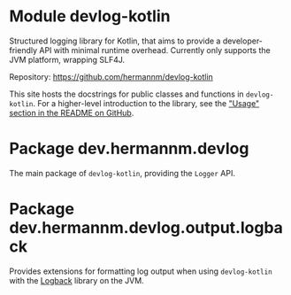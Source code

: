 # Module devlog-kotlin

Structured logging library for Kotlin, that aims to provide a developer-friendly API with minimal
runtime overhead. Currently only supports the JVM platform, wrapping SLF4J.

Repository: <https://github.com/hermannm/devlog-kotlin>

This site hosts the docstrings for public classes and functions in `devlog-kotlin`. For a
higher-level introduction to the library, see
the ["Usage" section in the README on GitHub](https://github.com/hermannm/devlog-kotlin#usage).

# Package dev.hermannm.devlog

The main package of `devlog-kotlin`, providing the `Logger` API.

# Package dev.hermannm.devlog.output.logback

Provides extensions for formatting log output when using `devlog-kotlin` with the
[Logback](https://logback.qos.ch/) library on the JVM.
